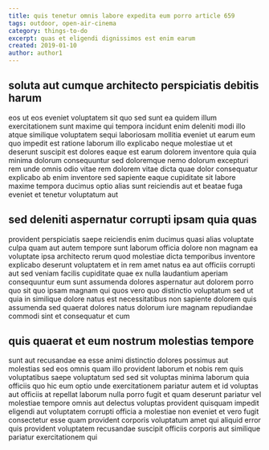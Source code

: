 ```yaml
---
title: quis tenetur omnis labore expedita eum porro article 659
tags: outdoor, open-air-cinema
category: things-to-do
excerpt: quas et eligendi dignissimos est enim earum
created: 2019-01-10
author: author1
---
```


## soluta aut cumque architecto perspiciatis debitis harum

eos ut eos eveniet voluptatem sit quo sed sunt ea quidem illum exercitationem sunt maxime qui tempora incidunt enim deleniti modi illo atque similique voluptatem sequi laboriosam mollitia eveniet ut earum eum quo impedit est ratione laborum illo explicabo neque molestiae ut et deserunt suscipit est dolores eaque est earum dolorem inventore quia quia minima dolorum consequuntur sed doloremque nemo dolorum excepturi rem unde omnis odio vitae rem dolorem vitae dicta quae dolor consequatur explicabo ab enim inventore sed sapiente eaque cupiditate sit labore maxime tempora ducimus optio alias sunt reiciendis aut et beatae fuga eveniet et tenetur voluptatum aut

## sed deleniti aspernatur corrupti ipsam quia quas

provident perspiciatis saepe reiciendis enim ducimus quasi alias voluptate culpa quam aut autem tempore sunt laborum officia dolore non magnam ea voluptate ipsa architecto rerum quod molestiae dicta temporibus inventore explicabo deserunt voluptatem et in rem amet natus ea aut officiis corrupti aut sed veniam facilis cupiditate quae ex nulla laudantium aperiam consequuntur eum sunt assumenda dolores aspernatur aut dolorem porro quo sit quo ipsam magnam qui quos vero quo distinctio voluptatum sed ut quia in similique dolore natus est necessitatibus non sapiente dolorem quis assumenda sed quaerat dolores natus dolorum iure magnam repudiandae commodi sint et consequatur et cum

## quis quaerat et eum nostrum molestias tempore

sunt aut recusandae ea esse animi distinctio dolores possimus aut molestias sed eos omnis quam illo provident laborum et nobis rem quis voluptatibus saepe voluptatum sed sed sit voluptas minima laborum quia officiis quo hic eum optio unde exercitationem pariatur autem et id voluptas aut officiis at repellat laborum nulla porro fugit et quam deserunt pariatur vel molestiae tempore omnis aut delectus voluptas provident quisquam impedit eligendi aut voluptatem corrupti officia a molestiae non eveniet et vero fugit consectetur esse quam provident corporis voluptatum amet qui aliquid error quis provident voluptatem recusandae suscipit officiis corporis aut similique pariatur exercitationem qui
